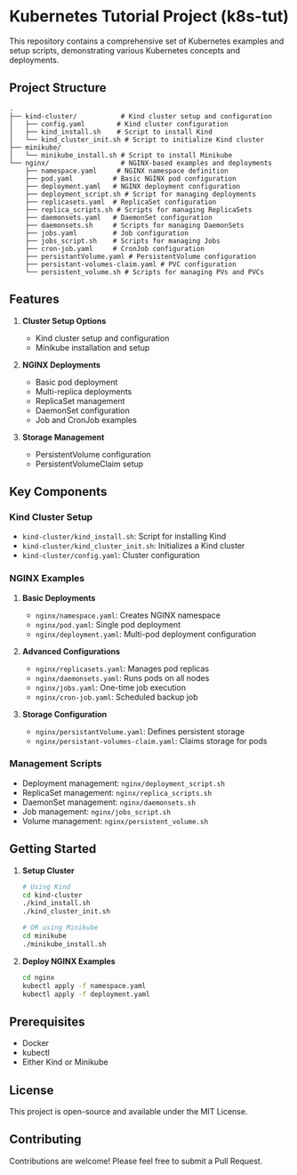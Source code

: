 # Kubernetes Tutorial Project (k8s-tut)

This repository contains a comprehensive set of Kubernetes examples and setup scripts, demonstrating various Kubernetes concepts and deployments.

## Project Structure

```
.
├── kind-cluster/           # Kind cluster setup and configuration
│   ├── config.yaml        # Kind cluster configuration
│   ├── kind_install.sh    # Script to install Kind
│   └── kind_cluster_init.sh # Script to initialize Kind cluster
├── minikube/
│   └── minikube_install.sh # Script to install Minikube
└── nginx/                  # NGINX-based examples and deployments
    ├── namespace.yaml     # NGINX namespace definition
    ├── pod.yaml          # Basic NGINX pod configuration
    ├── deployment.yaml   # NGINX deployment configuration
    ├── deployment_script.sh # Script for managing deployments
    ├── replicasets.yaml  # ReplicaSet configuration
    ├── replica_scripts.sh # Scripts for managing ReplicaSets
    ├── daemonsets.yaml   # DaemonSet configuration
    ├── daemonsets.sh     # Scripts for managing DaemonSets
    ├── jobs.yaml         # Job configuration
    ├── jobs_script.sh    # Scripts for managing Jobs
    ├── cron-job.yaml     # CronJob configuration
    ├── persistantVolume.yaml # PersistentVolume configuration
    ├── persistant-volumes-claim.yaml # PVC configuration
    └── persistent_volume.sh # Scripts for managing PVs and PVCs
```

## Features

1. **Cluster Setup Options**
   - Kind cluster setup and configuration
   - Minikube installation and setup

2. **NGINX Deployments**
   - Basic pod deployment
   - Multi-replica deployments
   - ReplicaSet management
   - DaemonSet configuration
   - Job and CronJob examples

3. **Storage Management**
   - PersistentVolume configuration
   - PersistentVolumeClaim setup

## Key Components

### Kind Cluster Setup
- `kind-cluster/kind_install.sh`: Script for installing Kind
- `kind-cluster/kind_cluster_init.sh`: Initializes a Kind cluster
- `kind-cluster/config.yaml`: Cluster configuration

### NGINX Examples
1. **Basic Deployments**
   - `nginx/namespace.yaml`: Creates NGINX namespace
   - `nginx/pod.yaml`: Single pod deployment
   - `nginx/deployment.yaml`: Multi-pod deployment configuration

2. **Advanced Configurations**
   - `nginx/replicasets.yaml`: Manages pod replicas
   - `nginx/daemonsets.yaml`: Runs pods on all nodes
   - `nginx/jobs.yaml`: One-time job execution
   - `nginx/cron-job.yaml`: Scheduled backup job

3. **Storage Configuration**
   - `nginx/persistantVolume.yaml`: Defines persistent storage
   - `nginx/persistant-volumes-claim.yaml`: Claims storage for pods

### Management Scripts
- Deployment management: `nginx/deployment_script.sh`
- ReplicaSet management: `nginx/replica_scripts.sh`
- DaemonSet management: `nginx/daemonsets.sh`
- Job management: `nginx/jobs_script.sh`
- Volume management: `nginx/persistent_volume.sh`

## Getting Started

1. **Setup Cluster**
   ```bash
   # Using Kind
   cd kind-cluster
   ./kind_install.sh
   ./kind_cluster_init.sh

   # OR using Minikube
   cd minikube
   ./minikube_install.sh
   ```

2. **Deploy NGINX Examples**
   ```bash
   cd nginx
   kubectl apply -f namespace.yaml
   kubectl apply -f deployment.yaml
   ```

## Prerequisites
- Docker
- kubectl
- Either Kind or Minikube

## License
This project is open-source and available under the MIT License.

## Contributing
Contributions are welcome! Please feel free to submit a Pull Request.